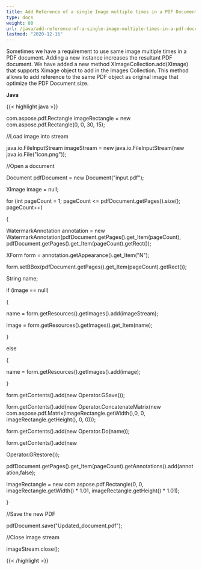 ```yaml
---
title: Add Reference of a single Image multiple times in a PDF Document
type: docs
weight: 80
url: /java/add-reference-of-a-single-image-multiple-times-in-a-pdf-document/
lastmod: "2020-12-16"
---
```


Sometimes we have a requirement to use same image multiple times in a PDF document. Adding a new instance increases the resultant PDF document. We have added a new method XImageCollection.add(XImage) that supports Ximage object to add in the Images Collection. This method allows to add reference to the same PDF object as original image that optimize the PDF Document size.

**Java**

{{< highlight java >}}

 com.aspose.pdf.Rectangle imageRectangle = new com.aspose.pdf.Rectangle(0, 0, 30, 15);

//Load image into stream

java.io.FileInputStream imageStream = new java.io.FileInputStream(new java.io.File("icon.png"));

//Open a document

Document pdfDocument = new Document("input.pdf");

XImage image = null;

for (int pageCount = 1; pageCount <= pdfDocument.getPages().size(); pageCount++)

{

WatermarkAnnotation annotation = new WatermarkAnnotation(pdfDocument.getPages().get_Item(pageCount), pdfDocument.getPages().get_Item(pageCount).getRect());

XForm form = annotation.getAppearance().get_Item("N");

form.setBBox(pdfDocument.getPages().get_Item(pageCount).getRect());

String name;

if (image == null)

{

name = form.getResources().getImages().add(imageStream);

image = form.getResources().getImages().get_Item(name);

}

else

{

name = form.getResources().getImages().add(image);

}

form.getContents().add(new Operator.GSave());

form.getContents().add(new Operator.ConcatenateMatrix(new com.aspose.pdf.Matrix(imageRectangle.getWidth(),0, 0, imageRectangle.getHeight(), 0, 0)));

form.getContents().add(new Operator.Do(name));

form.getContents().add(new

Operator.GRestore());

pdfDocument.getPages().get_Item(pageCount).getAnnotations().add(annotation,false);

imageRectangle = new com.aspose.pdf.Rectangle(0, 0, imageRectangle.getWidth() * 1.01, imageRectangle.getHeight() * 1.01);

}

//Save the new PDF

pdfDocument.save("Updated_document.pdf");

//Close image stream

imageStream.close();

{{< /highlight >}}
